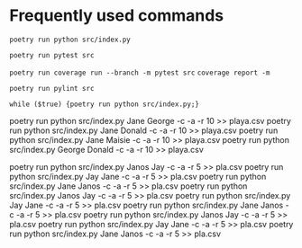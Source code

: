 # Frequently used commands

`poetry run python src/index.py`

`poetry run pytest src`

`poetry run coverage run --branch -m pytest src`
`coverage report -m`

`poetry run pylint src`

`while ($true) {poetry run python src/index.py;}`

poetry run python src/index.py Jane George -c -a -r 10 >> playa.csv
poetry run python src/index.py Jane Donald -c -a -r 10 >> playa.csv
poetry run python src/index.py Jane Maisie -c -a -r 10 >> playa.csv
poetry run python src/index.py George Donald -c -a -r 10 >> playa.csv


poetry run python src/index.py Janos Jay -c -a -r 5 >> pla.csv
poetry run python src/index.py Jay Jane -c -a -r 5 >> pla.csv
poetry run python src/index.py Jane Janos -c -a -r 5 >> pla.csv
poetry run python src/index.py Janos Jay -c -a -r 5 >> pla.csv
poetry run python src/index.py Jay Jane -c -a -r 5 >> pla.csv
poetry run python src/index.py Jane Janos -c -a -r 5 >> pla.csv
poetry run python src/index.py Janos Jay -c -a -r 5 >> pla.csv
poetry run python src/index.py Jay Jane -c -a -r 5 >> pla.csv
poetry run python src/index.py Jane Janos -c -a -r 5 >> pla.csv
